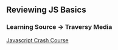 ## Reviewing JS Basics
### Learning Source -> Traversy Media
[Javascript Crash Course](https://www.youtube.com/watch?v=hdI2bqOjy3c)
